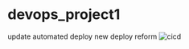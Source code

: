 # devops_project1
update
automated
deploy
new deploy
reform
![cicd](https://github.com/titasuddin/laravel-app-ci/assets/86006558/eabb28ce-5bb6-4fc3-b7be-9b10e6087455)
